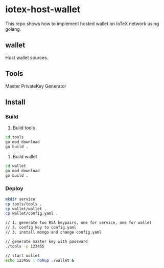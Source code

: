 iotex-host-wallet
=================

This repo shows how to implement hosted wallet on IoTeX network using golang. 

## wallet

Host wallet sources.

## Tools

Master PrivateKey Generator

## Install

### Build

1. Build tools

```bash
cd tools
go mod download
go build .
```

1. Build wallet

```bash
cd wallet
go mod download
go build .
```

### Deploy

```bash
mkdir service
cp tools/tools .
cp wallet/wallet .
cp wallet/config.yaml .

// 1. generate two RSA keypairs, one for service, one for wallet
// 2. config key to config.yaml
// 3. install mongo and change config.yaml

// generate master key with password
./tools -p 123455

// start wallet
echo 123456 | nohup ./wallet &
```
